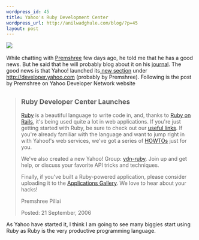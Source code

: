 ```yaml
--- 
wordpress_id: 45
title: Yahoo's Ruby Development Center
wordpress_url: http://anilwadghule.com/blog/?p=45
layout: post
---
```

<a href="http://developer.yahoo.com/ruby"><img src="http://photos1.blogger.com/blogger/4837/701/1600/yahooruby.gif" /></a><br /><br />While chatting with <a href="http://premshree.livejournal.com/">Premshree</a> few days ago, he told me that he has a good news. But he said that he will probably blog about it on his <a href="http://premshree.livejournal.com/">journal</a>. The good news is that Yahoo! launched its<a href="http://developer.yahoo.com/ruby/"> new section</a> under <a href="http://developer.yahoo.com/">http://developer.yahoo.com</a> (probably by Premshree). Following is the post by Premshree on Yahoo Developer Network website<br /><h2 class="first"><span style="font-size:130%;"></span></h2><blockquote><h2 class="first"><span style="font-size:85%;">Ruby Developer Center Launches</span></h2> <a href="http://www.ruby-lang.org/">Ruby</a> is a beautiful language to write code in, and, thanks to <a href="http://www.rubyonrails.com/">Ruby on Rails</a>, it's being used quite a lot in web applications. If you're just getting started with Ruby, be sure to check out our <a href="http://developer.yahoo.com/ruby/#resources">useful links</a>. If you're already familiar with the language and want to jump right in with Yahoo!'s web services, we've got a series of <a href="http://developer.yahoo.com/ruby/#howto">HOWTOs</a> just for you.<p></p>  <p>We've also created a new Yahoo! Group: <a href="http://groups.yahoo.com/group/ydn-ruby/">ydn-ruby</a>. Join up and get help, or discuss your favorite API tricks and techniques. </p>  <p>Finally, if you've built a Ruby-powered application, please consider uploading it to the <a href="http://gallery.yahoo.com/">Applications Gallery</a>.  We love to hear about your hacks!</p>  <p>Premshree Pillai </p>   <!-- http://developer.yahoo.net/blog/archives/2006/09/announcing_the_1.html -->   <p class="postdate">Posted: 21 September, 2006</p></blockquote><p class="postdate">As Yahoo have started it, I think I am going to see many biggies start using Ruby as Ruby is the very productive programming language.</p>
